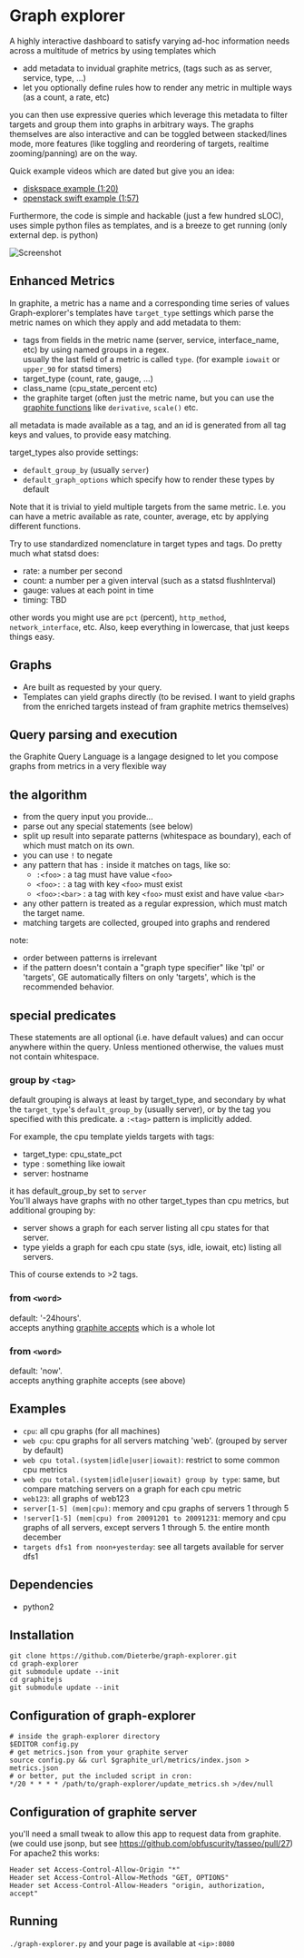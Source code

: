 # Graph explorer

A highly interactive dashboard to satisfy varying ad-hoc information needs across a multitude of metrics by using templates which

* add metadata to invidual graphite metrics, (tags such as as server, service, type, ...)
* let you optionally define rules how to render any metric in multiple ways (as a count, a rate, etc)

you can then use expressive queries which leverage this metadata to filter targets and group them into graphs in arbitrary ways.
The graphs themselves are also interactive and can be toggled between stacked/lines mode, more features (like toggling and reordering of targets, realtime zooming/panning) are on the way.

Quick example videos which are dated but give you an idea:

* [diskspace example (1:20)](https://vimeo.com/54906914)
* [openstack swift example (1:57)](https://vimeo.com/54912886)

Furthermore, the code is simple and hackable (just a few hundred sLOC), uses simple python files as templates, and is a breeze to get running (only external dep. is python)

![Screenshot](https://raw.github.com/Dieterbe/graph-explorer/master/screenshot.png)

## Enhanced Metrics

In graphite, a metric has a name and a corresponding time series of values
Graph-explorer's templates have `target_type` settings which parse the metric names on which they apply and add metadata to them:

* tags from fields in the metric name (server, service, interface_name, etc) by using named groups in a regex.  
  usually the last field of a metric is called `type`.  (for example `iowait` or `upper_90` for statsd timers)
* target_type (count, rate, gauge, ...)
* class_name (cpu_state_percent etc)
* the graphite target (often just the metric name, but you can use the [graphite functions](http://graphite.readthedocs.org/en/1.0/functions.html) like `derivative`, `scale()` etc.

all metadata is made available as a tag, and an id is generated from all tag keys and values, to provide easy matching.

target_types also provide settings:

* `default_group_by` (usually `server`)
* `default_graph_options` which specify how to render these types by default

Note that it is trivial to yield multiple targets from the same metric.  I.e. you can have a metric available as rate, counter, average, etc by applying different functions.

Try to use standardized nomenclature in target types and tags.  Do pretty much what statsd does:

* rate: a number per second
* count: a number per a given interval (such as a statsd flushInterval)
* gauge: values at each point in time
* timing: TBD

other words you might use are `pct` (percent), `http_method`, `network_interface`, etc.  Also, keep everything in lowercase, that just keeps things easy.

## Graphs

* Are built as requested by your query.
* Templates can yield graphs directly (to be revised.  I want to yield graphs from the enriched targets instead of fram graphite metrics themselves)


## Query parsing and execution

the Graphite Query Language is a langage designed to let you compose graphs from metrics in a very flexible way

## the algorithm

* from the query input you provide...
* parse out any special statements (see below)
* split up result into separate patterns (whitespace as boundary), each of which must match on its own.
* you can use `!` to negate
* any pattern that has `:` inside it matches on tags, like so:
  * `:<foo>`      : a tag must have value `<foo>`
  * `<foo>:`      : a tag with key `<foo>` must exist
  * `<foo>:<bar>` : a tag with key `<foo>` must exist and have value `<bar>`
* any other pattern is treated as a regular expression, which must match the target name.
* matching targets are collected, grouped into graphs and rendered

note:

* order between patterns is irrelevant
* if the pattern doesn't contain a "graph type specifier" like 'tpl' or 'targets', GE automatically filters on only 'targets', which is the recommended behavior.

## special predicates

These statements are all optional (i.e. have default values) and can occur anywhere within the query.
Unless mentioned otherwise, the values must not contain whitespace.

### group by `<tag>`

default grouping is always at least by target_type, and secondary by what the `target_type`'s `default_group_by` (usually server), or by the tag you specified with this predicate.
a `:<tag>` pattern is implicitly added.

For example, the cpu template yields targets with tags:

* target_type: cpu_state_pct
* type : something like iowait
* server: hostname

it has default_group_by set to `server`  
You'll always have graphs with no other target_types than cpu metrics,
but additional grouping by:

* server shows a graph for each server listing all cpu states for that server.
* type yields a graph for each cpu state (sys, idle, iowait, etc) listing all servers.

This of course extends to >2 tags.

### from `<word>`

default: '-24hours'.  
accepts anything [graphite accepts](http://graphite.readthedocs.org/en/1.0/url-api.html#from-until) which is a whole lot

### from `<word>`

default: 'now'.  
accepts anything graphite accepts (see above)

## Examples

* `cpu`: all cpu graphs (for all machines)
* `web cpu`: cpu graphs for all servers matching 'web'. (grouped by server by default)
* `web cpu total.(system|idle|user|iowait)`: restrict to some common cpu metrics
* `web cpu total.(system|idle|user|iowait) group by type`: same, but compare matching servers on a graph for each cpu metric
* `web123`: all graphs of web123
* `server[1-5] (mem|cpu)`: memory and cpu graphs of servers 1 through 5
* `!server[1-5] (mem|cpu) from 20091201 to 20091231`: memory and cpu graphs of all servers, except servers 1 through 5. the entire month december
* `targets dfs1 from noon+yesterday`: see all targets available for server dfs1

## Dependencies

* python2

## Installation

```
git clone https://github.com/Dieterbe/graph-explorer.git
cd graph-explorer
git submodule update --init
cd graphitejs
git submodule update --init
```

## Configuration of graph-explorer

```
# inside the graph-explorer directory
$EDITOR config.py
# get metrics.json from your graphite server
source config.py && curl $graphite_url/metrics/index.json > metrics.json
# or better, put the included script in cron:
*/20 * * * * /path/to/graph-explorer/update_metrics.sh >/dev/null
```

## Configuration of graphite server

you'll need a small tweak to allow this app to request data from graphite. (we could use jsonp, but see https://github.com/obfuscurity/tasseo/pull/27)
For apache2 this works:

    Header set Access-Control-Allow-Origin "*"
    Header set Access-Control-Allow-Methods "GET, OPTIONS"
    Header set Access-Control-Allow-Headers "origin, authorization, accept"

## Running

`./graph-explorer.py` and your page is available at `<ip>:8080`

